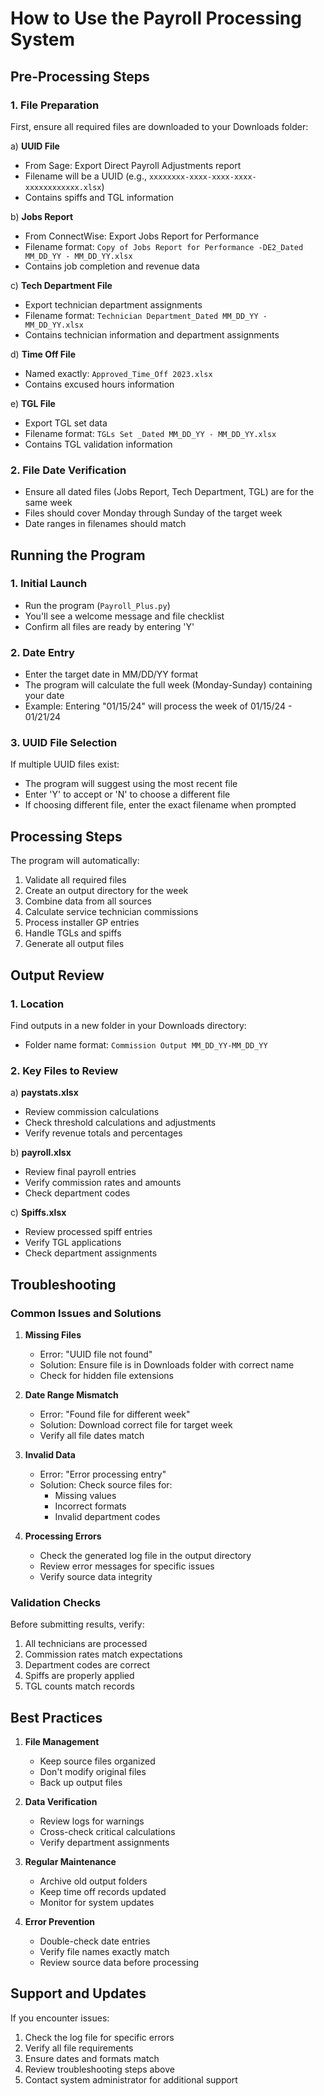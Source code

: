 # How to Use the Payroll Processing System

## Pre-Processing Steps

### 1. File Preparation

First, ensure all required files are downloaded to your Downloads folder:

a) **UUID File**

- From Sage: Export Direct Payroll Adjustments report
- Filename will be a UUID (e.g., `xxxxxxxx-xxxx-xxxx-xxxx-xxxxxxxxxxxx.xlsx`)
- Contains spiffs and TGL information

b) **Jobs Report**

- From ConnectWise: Export Jobs Report for Performance
- Filename format: `Copy of Jobs Report for Performance -DE2_Dated MM_DD_YY - MM_DD_YY.xlsx`
- Contains job completion and revenue data

c) **Tech Department File**

- Export technician department assignments
- Filename format: `Technician Department_Dated MM_DD_YY - MM_DD_YY.xlsx`
- Contains technician information and department assignments

d) **Time Off File**

- Named exactly: `Approved_Time_Off 2023.xlsx`
- Contains excused hours information

e) **TGL File**

- Export TGL set data
- Filename format: `TGLs Set _Dated MM_DD_YY - MM_DD_YY.xlsx`
- Contains TGL validation information

### 2. File Date Verification

- Ensure all dated files (Jobs Report, Tech Department, TGL) are for the same week
- Files should cover Monday through Sunday of the target week
- Date ranges in filenames should match

## Running the Program

### 1. Initial Launch

- Run the program (`Payroll_Plus.py`)
- You'll see a welcome message and file checklist
- Confirm all files are ready by entering 'Y'

### 2. Date Entry

- Enter the target date in MM/DD/YY format
- The program will calculate the full week (Monday-Sunday) containing your date
- Example: Entering "01/15/24" will process the week of 01/15/24 - 01/21/24

### 3. UUID File Selection

If multiple UUID files exist:

- The program will suggest using the most recent file
- Enter 'Y' to accept or 'N' to choose a different file
- If choosing different file, enter the exact filename when prompted

## Processing Steps

The program will automatically:

1. Validate all required files
2. Create an output directory for the week
3. Combine data from all sources
4. Calculate service technician commissions
5. Process installer GP entries
6. Handle TGLs and spiffs
7. Generate all output files

## Output Review

### 1. Location

Find outputs in a new folder in your Downloads directory:

- Folder name format: `Commission Output MM_DD_YY-MM_DD_YY`

### 2. Key Files to Review

a) **paystats.xlsx**

- Review commission calculations
- Check threshold calculations and adjustments
- Verify revenue totals and percentages

b) **payroll.xlsx**

- Review final payroll entries
- Verify commission rates and amounts
- Check department codes

c) **Spiffs.xlsx**

- Review processed spiff entries
- Verify TGL applications
- Check department assignments

## Troubleshooting

### Common Issues and Solutions

1. **Missing Files**
   - Error: "UUID file not found"
   - Solution: Ensure file is in Downloads folder with correct name
   - Check for hidden file extensions

2. **Date Range Mismatch**
   - Error: "Found file for different week"
   - Solution: Download correct file for target week
   - Verify all file dates match

3. **Invalid Data**
   - Error: "Error processing entry"
   - Solution: Check source files for:
     - Missing values
     - Incorrect formats
     - Invalid department codes

4. **Processing Errors**
   - Check the generated log file in the output directory
   - Review error messages for specific issues
   - Verify source data integrity

### Validation Checks

Before submitting results, verify:

1. All technicians are processed
2. Commission rates match expectations
3. Department codes are correct
4. Spiffs are properly applied
5. TGL counts match records

## Best Practices

1. **File Management**
   - Keep source files organized
   - Don't modify original files
   - Back up output files

2. **Data Verification**
   - Review logs for warnings
   - Cross-check critical calculations
   - Verify department assignments

3. **Regular Maintenance**
   - Archive old output folders
   - Keep time off records updated
   - Monitor for system updates

4. **Error Prevention**
   - Double-check date entries
   - Verify file names exactly match
   - Review source data before processing

## Support and Updates

If you encounter issues:

1. Check the log file for specific errors
2. Verify all file requirements
3. Ensure dates and formats match
4. Review troubleshooting steps above
5. Contact system administrator for additional support
